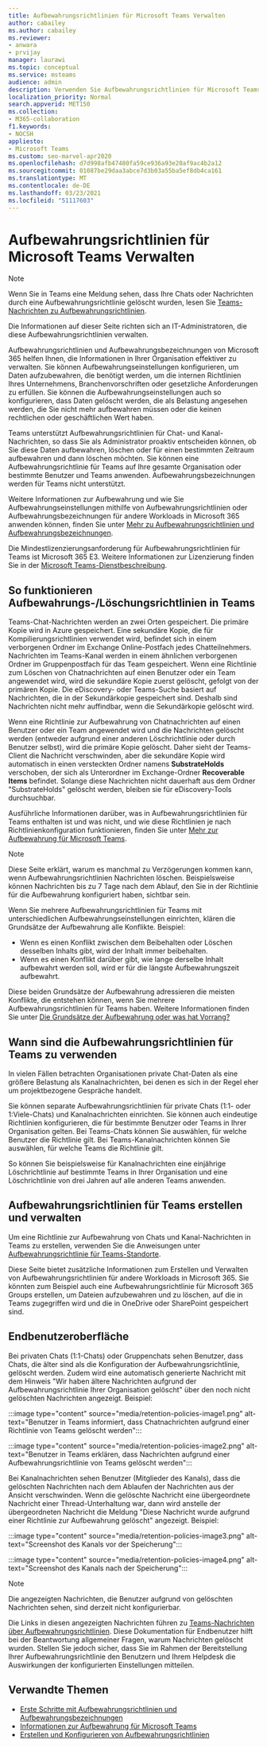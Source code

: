 ```yaml
---
title: Aufbewahrungsrichtlinien für Microsoft Teams Verwalten
author: cabailey
ms.author: cabailey
ms.reviewer:
- anwara
- prvijay
manager: laurawi
ms.topic: conceptual
ms.service: msteams
audience: admin
description: Verwenden Sie Aufbewahrungsrichtlinien für Microsoft Teams, um Nachrichten aufzubewahren, die zur Einhaltung interner Richtlinien, Branchenvorschriften oder rechtlicher Anforderungen benötigt werden, und um Nachrichten zu löschen, die als Belastung angesehen werden oder keinen rechtlichen Geschäftswert haben.
localization_priority: Normal
search.appverid: MET150
ms.collection:
- M365-collaboration
f1.keywords:
- NOCSH
appliesto:
- Microsoft Teams
ms.custom: seo-marvel-apr2020
ms.openlocfilehash: d7d998afb47480fa59ce936a93e20af9ac4b2a12
ms.sourcegitcommit: 01087be29daa3abce7d3b03a55ba5ef8db4ca161
ms.translationtype: MT
ms.contentlocale: de-DE
ms.lasthandoff: 03/23/2021
ms.locfileid: "51117603"
---
```

# <a name="manage-retention-policies-for-microsoft-teams"></a>Aufbewahrungsrichtlinien für Microsoft Teams Verwalten

> [!NOTE]
> Wenn Sie in Teams eine Meldung sehen, dass Ihre Chats oder Nachrichten durch eine Aufbewahrungsrichtlinie gelöscht wurden, lesen Sie [Teams-Nachrichten zu Aufbewahrungsrichtlinien](https://support.microsoft.com/office/teams-messages-about-retention-policies-c151fa2f-1558-4cf9-8e51-854e925b483b).
> 
> Die Informationen auf dieser Seite richten sich an IT-Administratoren, die diese Aufbewahrungsrichtlinien verwalten.

Aufbewahrungsrichtlinien und Aufbewahrungsbezeichnungen von Microsoft 365 helfen Ihnen, die Informationen in Ihrer Organisation effektiver zu verwalten. Sie können Aufbewahrungseinstellungen konfigurieren, um Daten aufzubewahren, die benötigt werden, um die internen Richtlinien Ihres Unternehmens, Branchenvorschriften oder gesetzliche Anforderungen zu erfüllen. Sie können die Aufbewahrungseinstellungen auch so konfigurieren, dass Daten gelöscht werden, die als Belastung angesehen werden, die Sie nicht mehr aufbewahren müssen oder die keinen rechtlichen oder geschäftlichen Wert haben.

Teams unterstützt Aufbewahrungsrichtlinien für Chat- und Kanal-Nachrichten, so dass Sie als Administrator proaktiv entscheiden können, ob Sie diese Daten aufbewahren, löschen oder für einen bestimmten Zeitraum aufbewahren und dann löschen möchten. Sie können eine Aufbewahrungsrichtlinie für Teams auf Ihre gesamte Organisation oder bestimmte Benutzer und Teams anwenden. Aufbewahrungsbezeichnungen werden für Teams nicht unterstützt.

Weitere Informationen zur Aufbewahrung und wie Sie Aufbewahrungseinstellungen mithilfe von Aufbewahrungsrichtlinien oder Aufbewahrungsbezeichnungen für andere Workloads in Microsoft 365 anwenden können, finden Sie unter [Mehr zu Aufbewahrungsrichtlinien und Aufbewahrungsbezeichnungen](/microsoft-365/compliance/retention).

Die Mindestlizenzierungsanforderung für Aufbewahrungsrichtlinien für Teams ist Microsoft 365 E3. Weitere Informationen zur Lizenzierung finden Sie in der [Microsoft Teams-Dienstbeschreibung](/office365/servicedescriptions/teams-service-description).

## <a name="how-teams-retentiondeletion-policies-work"></a>So funktionieren Aufbewahrungs-/Löschungsrichtlinien in Teams

Teams-Chat-Nachrichten werden an zwei Orten gespeichert. Die primäre Kopie wird in Azure gespeichert. Eine sekundäre Kopie, die für Kompilierungsrichtlinien verwendet wird, befindet sich in einem verborgenen Ordner im Exchange Online-Postfach jedes Chatteilnehmers. Nachrichten im Teams-Kanal werden in einem ähnlichen verborgenen Ordner im Gruppenpostfach für das Team gespeichert. Wenn eine Richtlinie zum Löschen von Chatnachrichten auf einen Benutzer oder ein Team angewendet wird, wird die sekundäre Kopie zuerst gelöscht, gefolgt von der primären Kopie. Die eDiscovery- oder Teams-Suche basiert auf Nachrichten, die in der Sekundärkopie gespeichert sind. Deshalb sind Nachrichten nicht mehr auffindbar, wenn die Sekundärkopie gelöscht wird. 

Wenn eine Richtlinie zur Aufbewahrung von Chatnachrichten auf einen Benutzer oder ein Team angewendet wird und die Nachrichten gelöscht werden (entweder aufgrund einer anderen Löschrichtlinie oder durch Benutzer selbst), wird die primäre Kopie gelöscht. Daher sieht der Teams-Client die Nachricht verschwinden, aber die sekundäre Kopie wird automatisch in einen versteckten Ordner namens **SubstrateHolds** verschoben, der sich als Unterordner im Exchange-Ordner **Recoverable Items** befindet. Solange diese Nachrichten nicht dauerhaft aus dem Ordner "SubstrateHolds" gelöscht werden, bleiben sie für eDiscovery-Tools durchsuchbar.

Ausführliche Informationen darüber, was in Aufbewahrungsrichtlinien für Teams enthalten ist und was nicht, und wie diese Richtlinien je nach Richtlinienkonfiguration funktionieren, finden Sie unter [Mehr zur Aufbewahrung für Microsoft Teams](/microsoft-365/compliance/retention-policies-teams).

> [!NOTE]
> Diese Seite erklärt, warum es manchmal zu Verzögerungen kommen kann, wenn Aufbewahrungsrichtlinien Nachrichten löschen. Beispielsweise können Nachrichten bis zu 7 Tage nach dem Ablauf, den Sie in der Richtlinie für die Aufbewahrung konfiguriert haben, sichtbar sein.

Wenn Sie mehrere Aufbewahrungsrichtlinien für Teams mit unterschiedlichen Aufbewahrungseinstellungen einrichten, klären die Grundsätze der Aufbewahrung alle Konflikte. Beispiel:
- Wenn es einen Konflikt zwischen dem Beibehalten oder Löschen desselben Inhalts gibt, wird der Inhalt immer beibehalten.
- Wenn es einen Konflikt darüber gibt, wie lange derselbe Inhalt aufbewahrt werden soll, wird er für die längste Aufbewahrungszeit aufbewahrt.

Diese beiden Grundsätze der Aufbewahrung adressieren die meisten Konflikte, die entstehen können, wenn Sie mehrere Aufbewahrungsrichtlinien für Teams haben. Weitere Informationen finden Sie unter [Die Grundsätze der Aufbewahrung oder was hat Vorrang?](/microsoft-365/compliance/retention#the-principles-of-retention-or-what-takes-precedence)

## <a name="when-to-use-retention-policies-for-teams"></a>Wann sind die Aufbewahrungsrichtlinien für Teams zu verwenden

In vielen Fällen betrachten Organisationen private Chat-Daten als eine größere Belastung als Kanalnachrichten, bei denen es sich in der Regel eher um projektbezogene Gespräche handelt.

Sie können separate Aufbewahrungsrichtlinien für private Chats (1:1- oder 1:Viele-Chats) und Kanalnachrichten einrichten. Sie können auch eindeutige Richtlinien konfigurieren, die für bestimmte Benutzer oder Teams in Ihrer Organisation gelten. Bei Teams-Chats können Sie auswählen, für welche Benutzer die Richtlinie gilt. Bei Teams-Kanalnachrichten können Sie auswählen, für welche Teams die Richtlinie gilt.

So können Sie beispielsweise für Kanalnachrichten eine einjährige Löschrichtlinie auf bestimmte Teams in Ihrer Organisation und eine Löschrichtlinie von drei Jahren auf alle anderen Teams anwenden.

## <a name="create-and-manage-retention-policies-for-teams"></a>Aufbewahrungsrichtlinien für Teams erstellen und verwalten

Um eine Richtlinie zur Aufbewahrung von Chats und Kanal-Nachrichten in Teams zu erstellen, verwenden Sie die Anweisungen unter [Aufbewahrungsrichtlinie für Teams-Standorte](/microsoft-365/compliance/create-retention-policies#retention-policy-for-teams-locations).

Diese Seite bietet zusätzliche Informationen zum Erstellen und Verwalten von Aufbewahrungsrichtlinien für andere Workloads in Microsoft 365. Sie könnten zum Beispiel auch eine Aufbewahrungsrichtlinie für Microsoft 365 Groups erstellen, um Dateien aufzubewahren und zu löschen, auf die in Teams zugegriffen wird und die in OneDrive oder SharePoint gespeichert sind.  

## <a name="end-user-experience"></a>Endbenutzeroberfläche

Bei privaten Chats (1:1-Chats) oder Gruppenchats sehen Benutzer, dass Chats, die älter sind als die Konfiguration der Aufbewahrungsrichtlinie, gelöscht werden. Zudem wird eine automatisch generierte Nachricht mit dem Hinweis "Wir haben ältere Nachrichten aufgrund der Aufbewahrungsrichtlinie Ihrer Organisation gelöscht" über den noch nicht gelöschten Nachrichten angezeigt. Beispiel:

:::image type="content" source="media/retention-policies-image1.png" alt-text="Benutzer in Teams informiert, dass Chatnachrichten aufgrund einer Richtlinie von Teams gelöscht werden":::


:::image type="content" source="media/retention-policies-image2.png" alt-text="Benutzer in Teams erklären, dass Nachrichten aufgrund einer Aufbewahrungsrichtlinie von Teams gelöscht werden":::

Bei Kanalnachrichten sehen Benutzer (Mitglieder des Kanals), dass die gelöschten Nachrichten nach dem Ablaufen der Nachrichten aus der Ansicht verschwinden. Wenn die gelöschte Nachricht eine übergeordnete Nachricht einer Thread-Unterhaltung war, dann wird anstelle der übergeordneten Nachricht die Meldung "Diese Nachricht wurde aufgrund einer Richtlinie zur Aufbewahrung gelöscht" angezeigt. Beispiel:

:::image type="content" source="media/retention-policies-image3.png" alt-text="Screenshot des Kanals vor der Speicherung":::

:::image type="content" source="media/retention-policies-image4.png" alt-text="Screenshot des Kanals nach der Speicherung":::

> [!NOTE]
> Die angezeigten Nachrichten, die Benutzer aufgrund von gelöschten Nachrichten sehen, sind derzeit nicht konfigurierbar.

Die Links in diesen angezeigten Nachrichten führen zu [Teams-Nachrichten über Aufbewahrungsrichtlinien](https://support.microsoft.com/en-us/office/teams-messages-about-retention-policies-c151fa2f-1558-4cf9-8e51-854e925b483b). Diese Dokumentation für Endbenutzer hilft bei der Beantwortung allgemeiner Fragen, warum Nachrichten gelöscht wurden. Stellen Sie jedoch sicher, dass Sie im Rahmen der Bereitstellung Ihrer Aufbewahrungsrichtlinie den Benutzern und Ihrem Helpdesk die Auswirkungen der konfigurierten Einstellungen mitteilen.

## <a name="related-topics"></a>Verwandte Themen

- [Erste Schritte mit Aufbewahrungsrichtlinien und Aufbewahrungsbezeichnungen](/microsoft-365/compliance/get-started-with-retention)
- [Informationen zur Aufbewahrung für Microsoft Teams](/microsoft-365/compliance/retention-policies-teams)
- [Erstellen und Konfigurieren von Aufbewahrungsrichtlinien](/microsoft-365/compliance/create-retention-policies)